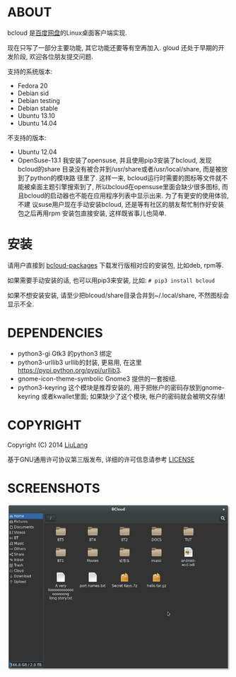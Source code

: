 ABOUT
=====
bcloud 是[百度网盘](http://pan.baidu.com)的Linux桌面客户端实现.

现在只写了一部分主要功能, 其它功能还要等有空再加入. gloud 还处于早期的开发阶段, 欢迎各位朋友提交问题.

支持的系统版本:
* Fedora 20
* Debian sid
* Debian testing
* Debian stable
* Ubuntu 13.10
* Ubuntu 14.04

不支持的版本:
* Ubuntu 12.04
* OpenSuse-13.1 我安装了opensuse, 并且使用pip3安装了bcloud, 发现bcloud的share
目录没有被合并到/usr/share或者/usr/local/share, 而是被放到了python的模块路
径里了. 这样一来, bcloud运行时需要的图标等文件就不能被桌面主题引擎搜索到了,
所以bcloud在opensuse里面会缺少很多图标,
而且bcloud的启动器也不能在应用程序列表中显示出来. 为了有更安的使用体验, 不建
议suse用户现在手动安装bcloud, 还是等有社区的朋友帮忙制作好安装包之后再用rpm
安装包直接安装, 这样既省事儿也简单.


安装
====
请用户直接到 [bcloud-packages](https://github.com/LiuLang/bcloud-packages)
下载发行版相对应的安装包, 比如deb, rpm等.

如果需要手动安装的话, 也可以用pip3来安装, 比如: `# pip3 install bcloud`

如果不想安装安装, 请至少把blcoud/share目录合并到~/.local/share, 不然图标会显示不全.

DEPENDENCIES
===========

* python3-gi  Gtk3 的python3 绑定
* python3-urllib3 urllib的封装, 更易用, 在这里 https://pypi.python.org/pypi/urllib3.
* gnome-icon-theme-symbolic Gnome3 提供的一套按纽.
* python3-keyring  这个模块是推荐安装的, 用于把帐户的密码存放到gnome-keyring
或者kwallet里面; 如果缺少了这个模块, 帐户的密码就会被明文存储!


COPYRIGHT
========
Copyright (C) 2014 [LiuLang](mailto:gsushzhsosgsu@gmail.com)

基于GNU通用许可协议第三版发布, 详细的许可信息请参考 [LICENSE](LICENSE)

SCREENSHOTS
==========
![MainWindow](screenshots/bcloud.png)
